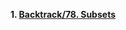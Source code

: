 <b>1. [Backtrack/78. Subsets](https://github.com/prav10194/Python-Examples/tree/a56c4d2fbb0359d6c683131fc49d337cf89cbe31/Backtrack/78.%20Subsets) </b>
